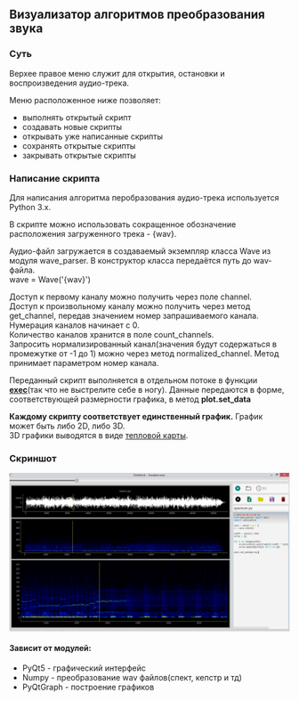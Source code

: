 <h2>Визуализатор алгоритмов преобразования звука</h2>

<h3>Суть</h3>
<p>Верхее правое меню служит для открытия, остановки и воспроизведения аудио-трека.</p>

<p>Меню расположенное ниже позволяет:
  <ul> 
    <li>выполнять открытый скрипт</li>
    <li>создавать новые скрипты</li>
    <li>открывать уже написанные скрипты</li>
    <li>сохранять открытые скрипты</li>
    <li>закрывать открытые скрипты</li>
  </ul>
</p>
<h3>Написание скрипта</h3>
<p>Для написания алгоритма перобразования аудио-трека используется Python 3.x.</p>
<p>В скрипте можно использовать сокращенное обозначение расположения загруженного трека - {wav}.</p>

<p>Аудио-файл загружается в создаваемый экземпляр класса Wave из модуля wave_parser. В конструктор класса передаётся путь до wav-файла.<br>
wave = Wave('{wav}')</p>

<p>Доступ к первому каналу можно получить через поле channel.<br>
Доступ к произвольному каналу можно получить через метод get_channel, передав значением номер запрашиваемого канала. Нумерация каналов начинает с 0.<br>
Количество каналов хранится в поле count_channels.<br>
Запросить нормализированный канал(значения будут содержаться в промежутке от -1 до 1) можно через метод normalized_channel. Метод принимает параметром номер канала.</p>

Переданный скрипт выполняется в отдельном потоке в функции <b><a href="https://docs.python.org/3/library/functions.html#exec">exec</a></b>(так что не выстрелите себе в ногу).
Данные передаются в форме, соответствующей размерности графика, в метод <b>plot.set_data</b>

<p><b>Каждому скрипту соответствует единственный график.</b> График может быть либо 2D, либо 3D.<br>
3D графики выводятся в виде <a href="https://en.wikipedia.org/wiki/Heat_map">тепловой карты</a>.</p>
<h3>Скриншот</h3><img src="screenshot.png">

<h4>Зависит от модулей:</h4>
<ul>
 <li>PyQt5 - графический интерфейс</li>
 <li>Numpy - преобразование wav файлов(спект, кепстр и тд)</li>
 <li>PyQtGraph - построение графиков</li>
</ul>

